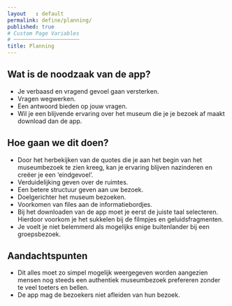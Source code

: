 ```yaml
---
layout   : default
permalink: define/planning/
published: true
# Custom Page Variables
# ─────────────────────
title: Planning
---
```


<div class="container">

<h2>Wat is de noodzaak van de app?</h2>
<ul>
<li>Je verbaasd en vragend gevoel gaan versterken.</li>
<li>Vragen wegwerken.</li>
<li>Een antwoord bieden op jouw vragen.</li>
<li>Wil je een blijvende ervaring over het museum die je je bezoek af maakt download dan de app.</li>
</ul>

<h2>Hoe gaan we dit doen?</h2>
<ul>
<li>Door het herbekijken van de quotes die je aan het begin van het museumbezoek te zien kreeg, kan je ervaring blijven nazinderen en creëer je een ‘eindgevoel’.</li>
<li>Verduidelijking geven over de ruimtes.</li>
<li>Een betere structuur geven aan uw bezoek.</li>
<li>Doelgerichter het museum bezoeken.</li>
<li>Voorkomen van files aan de informatiebordjes.</li>
<li>Bij het downloaden van de app moet je eerst de juiste taal selecteren. Hierdoor voorkom je het sukkelen bij de filmpjes en geluidsfragmenten.</li>
<li>Je voelt je niet belemmerd als mogelijks enige buitenlander bij een groepsbezoek.</li>
</ul>

<h2>Aandachtspunten</h2>
<ul>
<li>Dit alles moet zo simpel mogelijk weergegeven worden aangezien mensen nog steeds een authentiek museumbezoek prefereren zonder te veel toeters en bellen.</li>
<li>De app mag de bezoekers niet afleiden van hun bezoek.</li>
</ul>

</div>
